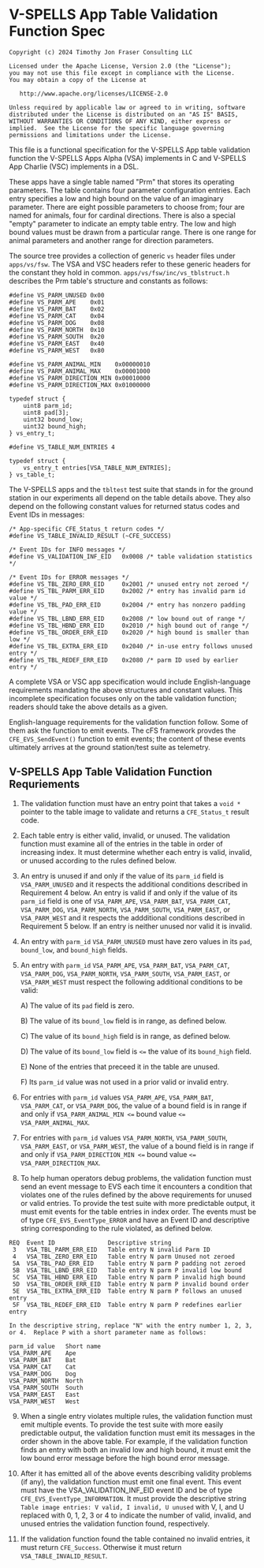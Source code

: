 # V-SPELLS App Table Validation Function Spec

```
Copyright (c) 2024 Timothy Jon Fraser Consulting LLC

Licensed under the Apache License, Version 2.0 (the "License");
you may not use this file except in compliance with the License.
You may obtain a copy of the License at

   http://www.apache.org/licenses/LICENSE-2.0

Unless required by applicable law or agreed to in writing, software
distributed under the License is distributed on an "AS IS" BASIS,
WITHOUT WARRANTIES OR CONDITIONS OF ANY KIND, either express or
implied.  See the License for the specific language governing
permissions and limitations under the License.
```


This file is a functional specification for the V-SPELLS App table
validation function the V-SPELLS Apps Alpha (VSA) implements in C
and V-SPELLS App Charlie (VSC) implements in a DSL.

These apps have a single table named "Prm" that stores its operating
parameters. The table contains four parameter configuration entries.
Each entry specifies a low and high bound on the value of an imaginary
parameter. There are eight possible parameters to choose from; four
are named for animals, four for cardinal directions. There is also a
special "empty" parameter to indicate an empty table entry. The low
and high bound values must be drawn from a particular range. There is
one range for animal parameters and another range for direction
parameters. 

The source tree provides a collection of generic `vs` header files
under `apps/vs/fsw`.  The VSA and VSC headers refer to these generic
headers for the constant they hold in common.
`apps/vs/fsw/inc/vs_tblstruct.h` describes the Prm
table's structure and constants as follows:

```
#define VS_PARM_UNUSED 0x00
#define VS_PARM_APE    0x01
#define VS_PARM_BAT    0x02
#define VS_PARM_CAT    0x04
#define VS_PARM_DOG    0x08
#define VS_PARM_NORTH  0x10
#define VS_PARM_SOUTH  0x20
#define VS_PARM_EAST   0x40
#define VS_PARM_WEST   0x80

#define VS_PARM_ANIMAL_MIN    0x00000010
#define VS_PARM_ANIMAL_MAX    0x00001000
#define VS_PARM_DIRECTION_MIN 0x00010000
#define VS_PARM_DIRECTION_MAX 0x01000000

typedef struct {
	uint8 parm_id;
	uint8 pad[3];
	uint32 bound_low;
	uint32 bound_high;
} vs_entry_t;

#define VS_TABLE_NUM_ENTRIES 4

typedef struct {
	vs_entry_t entries[VSA_TABLE_NUM_ENTRIES];
} vs_table_t;
```

The V-SPELLS apps and the `tbltest` test suite that stands in for the ground
station in our experiments all depend on the table details above.
They also depend on the following constant values for returned status
codes and Event IDs in messages:

```
/* App-specific CFE_Status_t return codes */
#define VS_TABLE_INVALID_RESULT (~CFE_SUCCESS)

/* Event IDs for INFO messages */
#define VS_VALIDATION_INF_EID   0x0008 /* table validation statistics */

/* Event IDs for ERROR messages */
#define VS_TBL_ZERO_ERR_EID     0x2001 /* unused entry not zeroed */
#define VS_TBL_PARM_ERR_EID     0x2002 /* entry has invalid parm id value */
#define VS_TBL_PAD_ERR_EID      0x2004 /* entry has nonzero padding value */
#define VS_TBL_LBND_ERR_EID     0x2008 /* low bound out of range */
#define VS_TBL_HBND_ERR_EID     0x2010 /* high bound out of range */
#define VS_TBL_ORDER_ERR_EID    0x2020 /* high bound is smaller than low */
#define VS_TBL_EXTRA_ERR_EID    0x2040 /* in-use entry follows unused entry */
#define VS_TBL_REDEF_ERR_EID    0x2080 /* parm ID used by earlier entry */
```

A complete VSA or VSC app specification would include English-language
requirements mandating the above structures and constant values.  This
incomplete specification focuses only on the table validation
function; readers should take the above details as a given.

English-language requirements for the validation function follow.
Some of them ask the function to emit events.  The cFS framework
provdes the `CFE_EVS_SendEvent()` function to emit events; the content of
these events ultimately arrives at the ground station/test suite as
telemetry.

## V-SPELLS App Table Validation Function Requriements

1) The validation function must have an entry point that takes a
   `void *` pointer to the table image to validate and returns a
   `CFE_Status_t` result code.

2) Each table entry is either valid, invalid, or unused.  The
   validation function must examine all of the entries in the table in
   order of increasing index.  It must determine whether each entry is
   valid, invalid, or unused according to the rules defined below.

3) An entry is unused if and only if the value of its `parm_id` field
   is `VSA_PARM_UNUSED` and it respects the additional conditions
   described in Requirement 4 below.  An entry is valid if and only if
   the value of its `parm_id` field is one of `VSA_PARM_APE`,
   `VSA_PARM_BAT`, `VSA_PARM_CAT`, `VSA_PARM_DOG`, `VSA_PARM_NORTH`,
   `VSA_PARM_SOUTH`, `VSA_PARM_EAST`, or `VSA_PARM_WEST` and it
   respects the addditional conditions described in Requirement 5
   below.  If an entry is neither unused nor valid it is invalid.

4) An entry with `parm_id` `VSA_PARM_UNUSED` must have zero values in
   its `pad`, `bound_low`, and `bound_high` fields.

5) An entry with `parm_id` `VSA_PARM_APE`, `VSA_PARM_BAT`,
   `VSA_PARM_CAT`, `VSA_PARM_DOG`, `VSA_PARM_NORTH`, `VSA_PARM_SOUTH`,
   `VSA_PARM_EAST`, or `VSA_PARM_WEST` must respect the following
   additional conditions to be valid:

    A) The value of its `pad` field is zero.

    B) The value of its `bound_low` field is in range, as defined below.

    C) The value of its `bound_high` field is in range, as defined below.

    D) The value of its `bound_low` field is `<=` the value of its
     `bound_high` field.

    E) None of the entries that preceed it in the table are unused.

    F) Its `parm_id` value was not used in a prior valid or invalid entry.

6) For entries with `parm_id` values `VSA_PARM_APE`, `VSA_PARM_BAT`,
   `VSA_PARM_CAT`, or `VSA_PARM_DOG`, the value of a bound field is in
   range if and only if `VSA_PARM_ANIMAL_MIN <=` bound value `<=
   VSA_PARM_ANIMAL_MAX`.

7) For entries with `parm_id` values `VSA_PARM_NORTH`,
   `VSA_PARM_SOUTH`, `VSA_PARM_EAST`, or `VSA_PARM_WEST`, the value of a
   bound field is in range if and only if `VSA_PARM_DIRECTION_MIN <=`
   bound value `<= VSA_PARM_DIRECTION_MAX`.

8) To help human operators debug problems, the validation function
   must send an event message to EVS each time it encounters a
   condition that violates one of the rules defined by the above
   requirements for unused or valid entries. To provide the test suite
   with more predictable output, it must emit events for the table
   entries in index order. The events must be of type
   `CFE_EVS_EventType_ERROR` and have an Event ID and descriptive
   string corresponding to the rule violated, as defined below.

```
REQ  Event ID               Descriptive string
 3   VSA_TBL_PARM_ERR_EID   Table entry N invalid Parm ID
 4   VSA_TBL_ZERO_ERR_EID   Table entry N parm Unused not zeroed
 5A  VSA_TBL_PAD_ERR_EID    Table entry N parm P padding not zeroed
 5B  VSA_TBL_LBND_ERR_EID   Table entry N parm P invalid low bound
 5C  VSA_TBL_HBND_ERR_EID   Table entry N parm P invalid high bound
 5D  VSA_TBL_ORDER_ERR_EID  Table entry N parm P invalid bound order
 5E  VSA_TBL_EXTRA_ERR_EID  Table entry N parm P follows an unused entry
 5F  VSA_TBL_REDEF_ERR_EID  Table entry N parm P redefines earlier entry

In the descriptive string, replace "N" with the entry number 1, 2, 3,
or 4.  Replace P with a short parameter name as follows:

parm_id value   Short name
VSA_PARM_APE    Ape
VSA_PARM_BAT    Bat
VSA_PARM_CAT    Cat
VSA_PARM_DOG    Dog
VSA_PARM_NORTH  North
VSA_PARM_SOUTH  South
VSA_PARM_EAST   East
VSA_PARM_WEST   West
```

9) When a single entry violates multiple rules, the validation
   function must emit multiple events.  To provide the test suite with
   more easily predictable output, the validation function must emit
   its messages in the order shown in the above table.  For example,
   if the validation function finds an entry with both an invalid low
   and high bound, it must emit the low bound error message before the
   high bound error message.

10) After it has emitted all of the above events describing validity
   problems (if any), the validation function must emit one final
   event.  This event must have the VSA_VALIDATION_INF_EID event ID
   and be of type `CFE_EVS_EventType_INFORMATION`.  It must provide the
   descriptive string `Table image entries: V valid, I invalid, U
   unused` with V, I, and U replaced with 0, 1, 2, 3 or 4 to indicate
   the number of valid, invalid, and unused entries the validation
   function found, respectively.

12) If the validation function found the table contained no invalid
   entries, it must return `CFE_Success`.  Otherwise it must return
   `VSA_TABLE_INVALID_RESULT`.
